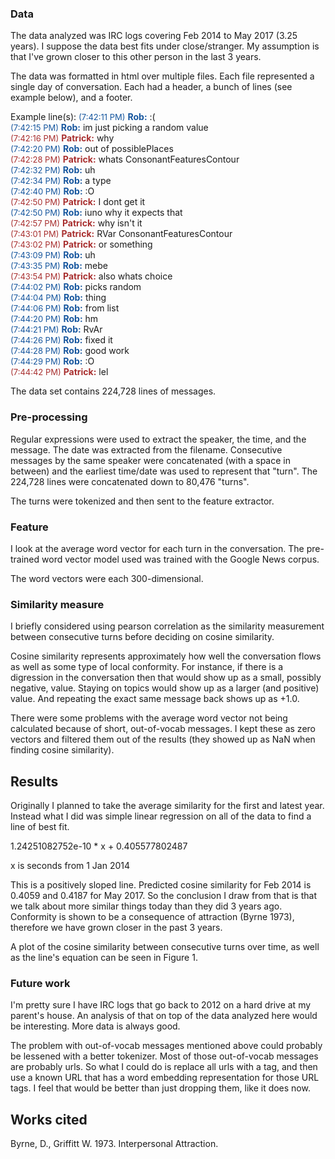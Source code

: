 ### Data
The data analyzed was IRC logs covering Feb 2014 to May 2017 (3.25 years).
I suppose the data best fits under close/stranger. My assumption is that I've grown closer to this other person in the last 3 years.

The data was formatted in html over multiple files. Each file represented a single day of conversation. Each had a header, a bunch of lines (see example below), and a footer.

Example line(s):
<font color="#16569E"><font size="2">(7:42:11 PM)</font> <b>Rob:</b></font> :(<br/>
<font color="#16569E"><font size="2">(7:42:15 PM)</font> <b>Rob:</b></font> im just picking a random value<br/>
<font color="#A82F2F"><font size="2">(7:42:16 PM)</font> <b>Patrick:</b></font> why<br/>
<font color="#16569E"><font size="2">(7:42:20 PM)</font> <b>Rob:</b></font> out of possiblePlaces<br/>
<font color="#A82F2F"><font size="2">(7:42:28 PM)</font> <b>Patrick:</b></font> whats ConsonantFeaturesContour<br/>
<font color="#16569E"><font size="2">(7:42:32 PM)</font> <b>Rob:</b></font> uh<br/>
<font color="#16569E"><font size="2">(7:42:34 PM)</font> <b>Rob:</b></font> a type<br/>
<font color="#16569E"><font size="2">(7:42:40 PM)</font> <b>Rob:</b></font> :O<br/>
<font color="#A82F2F"><font size="2">(7:42:50 PM)</font> <b>Patrick:</b></font> I dont get it<br/>
<font color="#16569E"><font size="2">(7:42:50 PM)</font> <b>Rob:</b></font> iuno why it expects that<br/>
<font color="#A82F2F"><font size="2">(7:42:57 PM)</font> <b>Patrick:</b></font> why isn&apos;t it<br/>
<font color="#A82F2F"><font size="2">(7:43:01 PM)</font> <b>Patrick:</b></font> RVar ConsonantFeaturesContour<br/>
<font color="#A82F2F"><font size="2">(7:43:02 PM)</font> <b>Patrick:</b></font> or something<br/>
<font color="#16569E"><font size="2">(7:43:09 PM)</font> <b>Rob:</b></font> uh<br/>
<font color="#16569E"><font size="2">(7:43:35 PM)</font> <b>Rob:</b></font> mebe<br/>
<font color="#A82F2F"><font size="2">(7:43:54 PM)</font> <b>Patrick:</b></font> also whats choice<br/>
<font color="#16569E"><font size="2">(7:44:02 PM)</font> <b>Rob:</b></font> picks random<br/>
<font color="#16569E"><font size="2">(7:44:04 PM)</font> <b>Rob:</b></font> thing<br/>
<font color="#16569E"><font size="2">(7:44:06 PM)</font> <b>Rob:</b></font> from list<br/>
<font color="#16569E"><font size="2">(7:44:20 PM)</font> <b>Rob:</b></font> hm<br/>
<font color="#16569E"><font size="2">(7:44:21 PM)</font> <b>Rob:</b></font> RvAr<br/>
<font color="#16569E"><font size="2">(7:44:26 PM)</font> <b>Rob:</b></font> fixed it<br/>
<font color="#16569E"><font size="2">(7:44:28 PM)</font> <b>Rob:</b></font> good work<br/>
<font color="#16569E"><font size="2">(7:44:29 PM)</font> <b>Rob:</b></font> :O<br/>
<font color="#A82F2F"><font size="2">(7:44:42 PM)</font> <b>Patrick:</b></font> lel<br/>


The data set contains 224,728 lines of messages.

### Pre-processing
Regular expressions were used to extract the speaker, the time, and the message. The date was extracted from the filename. Consecutive messages by the same speaker were concatenated (with a space in between) and the earliest time/date was used to represent that "turn". The 224,728 lines were concatenated down to 80,476 "turns".

The turns were tokenized and then sent to the feature extractor.

### Feature
I look at the average word vector for each turn in the conversation. The pre-trained word vector model used was trained with the Google News corpus.

The word vectors were each 300-dimensional.

### Similarity measure
I briefly considered using pearson correlation as the similarity measurement between consecutive turns before deciding on cosine similarity.

Cosine similarity represents approximately how well the conversation flows as well as some type of local conformity. For instance, if there is a digression in the conversation then that would show up as a small, possibly negative, value. Staying on topics would show up as a larger (and positive) value. And repeating the exact same message back shows up as +1.0.

There were some problems with the average word vector not being calculated because of short, out-of-vocab messages. I kept these as zero vectors and filtered them out of the results (they showed up as NaN when finding cosine similarity).

## Results
Originally I planned to take the average similarity for the first and latest year. Instead what I did was simple linear regression on all of the data to find a line of best fit.

1.24251082752e-10 * x + 0.405577802487

x is seconds from 1 Jan 2014

This is a positively sloped line. Predicted cosine similarity for Feb 2014 is 0.4059 and 0.4187 for May 2017. So the conclusion I draw from that is that we talk about more similar things today than they did 3 years ago. Conformity is shown to be a consequence of attraction (Byrne 1973), therefore we have grown closer in the past 3 years.

A plot of the cosine similarity between consecutive turns over time, as well as the line's equation can be seen in Figure 1.

### Future work
I'm pretty sure I have IRC logs that go back to 2012 on a hard drive at my parent's house. An analysis of that on top of the data analyzed here would be interesting. More data is always good.

The problem with out-of-vocab messages mentioned above could probably be lessened with a better tokenizer. Most of those out-of-vocab messages are probably urls. So what I could do is replace all urls with a <URL> tag, and then use a known URL that has a word embedding representation for those URL tags. I feel that would be better than just dropping them, like it does now.

## Works cited
Byrne, D., Griffitt W. 1973. Interpersonal Attraction.
